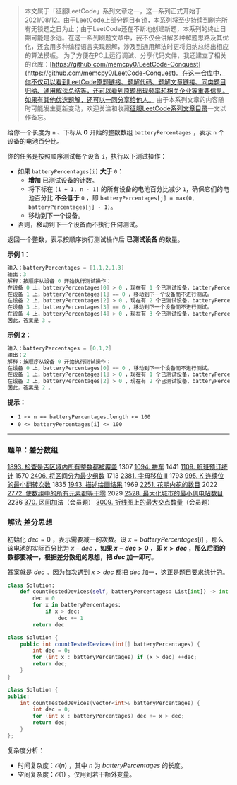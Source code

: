 > 本文属于「征服LeetCode」系列文章之一，这一系列正式开始于2021/08/12。由于LeetCode上部分题目有锁，本系列将至少持续到刷完所有无锁题之日为止；由于LeetCode还在不断地创建新题，本系列的终止日期可能是永远。在这一系列刷题文章中，我不仅会讲解多种解题思路及其优化，还会用多种编程语言实现题解，涉及到通用解法时更将归纳总结出相应的算法模板。
> <b></b>
> 为了方便在PC上运行调试、分享代码文件，我还建立了相关的仓库：[https://github.com/memcpy0/LeetCode-Conquest](https://github.com/memcpy0/LeetCode-Conquest)。在这一仓库中，你不仅可以看到LeetCode原题链接、题解代码、题解文章链接、同类题目归纳、通用解法总结等，还可以看到原题出现频率和相关企业等重要信息。如果有其他优选题解，还可以一同分享给他人。
> <b></b>
> 由于本系列文章的内容随时可能发生更新变动，欢迎关注和收藏[征服LeetCode系列文章目录](https://memcpy0.blog.csdn.net/article/details/119656559)一文以作备忘。

给你一个长度为 `n` 、下标从 **0** 开始的整数数组 `batteryPercentages` ，表示 `n` 个设备的电池百分比。

你的任务是按照顺序测试每个设备 `i`，执行以下测试操作：
- 如果 `batteryPercentages[i]` **大于** `0`：
    - **增加** 已测试设备的计数。
    - 将下标在 `[i + 1, n - 1]` 的所有设备的电池百分比减少 `1`，确保它们的电池百分比 **不会低于** `0` ，即 `batteryPercentages[j] = max(0, batteryPercentages[j] - 1)`。
    - 移动到下一个设备。
- 否则，移动到下一个设备而不执行任何测试。

返回一个整数，表示按顺序执行测试操作后 **已测试设备** 的数量。

**示例 1：**
```java
输入：batteryPercentages = [1,1,2,1,3]
输出：3
解释：按顺序从设备 0 开始执行测试操作：
在设备 0 上，batteryPercentages[0] > 0 ，现在有 1 个已测试设备，batteryPercentages 变为 [1,0,1,0,2] 。
在设备 1 上，batteryPercentages[1] == 0 ，移动到下一个设备而不进行测试。
在设备 2 上，batteryPercentages[2] > 0 ，现在有 2 个已测试设备，batteryPercentages 变为 [1,0,1,0,1] 。
在设备 3 上，batteryPercentages[3] == 0 ，移动到下一个设备而不进行测试。
在设备 4 上，batteryPercentages[4] > 0 ，现在有 3 个已测试设备，batteryPercentages 保持不变。
因此，答案是 3 。
```
**示例 2：**
```java
输入：batteryPercentages = [0,1,2]
输出：2
解释：按顺序从设备 0 开始执行测试操作：
在设备 0 上，batteryPercentages[0] == 0 ，移动到下一个设备而不进行测试。
在设备 1 上，batteryPercentages[1] > 0 ，现在有 1 个已测试设备，batteryPercentages 变为 [0,1,1] 。
在设备 2 上，batteryPercentages[2] > 0 ，现在有 2 个已测试设备，batteryPercentages 保持不变。
因此，答案是 2 。
```
**提示：**
- `1 <= n == batteryPercentages.length <= 100`
- `0 <= batteryPercentages[i] <= 100`

---
### 题单：差分数组
[1893. 检查是否区域内所有整数都被覆盖](https://leetcode.cn/problems/check-if-all-the-integers-in-a-range-are-covered/) 1307
[1094. 拼车](https://leetcode.cn/problems/car-pooling/) 1441
[1109. 航班预订统计](https://leetcode.cn/problems/corporate-flight-bookings/) 1570
[2406. 将区间分为最少组数](https://leetcode.cn/problems/divide-intervals-into-minimum-number-of-groups/) 1713
[2381. 字母移位 II](https://leetcode.cn/problems/shifting-letters-ii/) 1793
[995. K 连续位的最小翻转次数](https://leetcode.cn/problems/minimum-number-of-k-consecutive-bit-flips/) 1835
[1943. 描述绘画结果](https://leetcode.cn/problems/describe-the-painting/) 1969
[2251. 花期内花的数目](https://leetcode.cn/problems/number-of-flowers-in-full-bloom/) 2022
[2772. 使数组中的所有元素都等于零](https://leetcode.cn/problems/apply-operations-to-make-all-array-elements-equal-to-zero/) 2029
[2528. 最大化城市的最小供电站数目](https://leetcode.cn/problems/maximize-the-minimum-powered-city/) 2236
[370. 区间加法](https://leetcode.cn/problems/range-addition/)（会员题）
[3009. 折线图上的最大交点数量](https://leetcode.cn/problems/maximum-number-of-intersections-on-the-chart/)（会员题）
### 解法 差分思想
初始化 $\textit{dec}=0$ ，表示需要减一的次数。设 $x=\textit{batteryPercentages}[i]$ ，那么该电池的实际百分比为 $x - \textit{dec}$ ，**如果 $x - \textit{dec} > 0$ ，即 $x > \textit{dec}$ ，那么后面的数都要减一，根据差分数组的思想，把 $\textit{dec}$ 加一即可**。

答案就是 $\textit{dec}$ 。因为每次遇到 $x > \textit{dec}$ 都把 $\textit{dec}$ 加一，这正是题目要求统计的。
```python
class Solution:
    def countTestedDevices(self, batteryPercentages: List[int]) -> int:
        dec = 0
        for x in batteryPercentages:
            if x > dec:
                dec += 1
        return dec
```

```java
class Solution {
    public int countTestedDevices(int[] batteryPercentages) {
        int dec = 0;
        for (int x : batteryPercentages) if (x > dec) ++dec;
        return dec;
    }
}
```

```cpp
class Solution {
public:
    int countTestedDevices(vector<int>& batteryPercentages) {
        int dec = 0;
        for (int x : batteryPercentages) dec += x > dec;
        return dec;
    }
};
```
复杂度分析：
- 时间复杂度：$\mathcal{O}(n)$ ，其中 $n$ 为 $\textit{batteryPercentages}$ 的长度。
- 空间复杂度：$\mathcal{O}(1)$ 。仅用到若干额外变量。